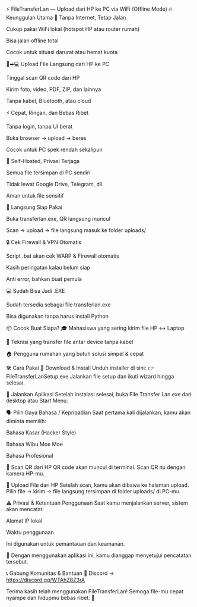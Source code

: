 ⚡ FileTransferLan — Upload dari HP ke PC via WiFi (Offline Mode)
🔥 Keunggulan Utama
🚫 Tanpa Internet, Tetap Jalan

Cukup pakai WiFi lokal (hotspot HP atau router rumah)

Bisa jalan offline total

Cocok untuk situasi darurat atau hemat kuota

📱➡💻 Upload File Langsung dari HP ke PC

Tinggal scan QR code dari HP

Kirim foto, video, PDF, ZIP, dan lainnya

Tanpa kabel, Bluetooth, atau cloud

⚡ Cepat, Ringan, dan Bebas Ribet

Tanpa login, tanpa UI berat

Buka browser → upload → beres

Cocok untuk PC spek rendah sekalipun

🧠 Self-Hosted, Privasi Terjaga

Semua file tersimpan di PC sendiri

Tidak lewat Google Drive, Telegram, dll

Aman untuk file sensitif

🎯 Langsung Siap Pakai

Buka transferlan.exe, QR langsung muncul

Scan → upload → file langsung masuk ke folder uploads/

🔒 Cek Firewall & VPN Otomatis

Script .bat akan cek WARP & Firewall otomatis

Kasih peringatan kalau belum siap

Anti error, bahkan buat pemula

💻 Sudah Bisa Jadi .EXE

Sudah tersedia sebagai file transferlan.exe

Bisa digunakan tanpa harus install Python

📦 Cocok Buat Siapa?
🎓 Mahasiswa yang sering kirim file HP ↔ Laptop

🔧 Teknisi yang transfer file antar device tanpa kabel

🏠 Pengguna rumahan yang butuh solusi simpel & cepat

🛠️ Cara Pakai
💾 Download & Install
Unduh installer di sini:
👉 FileTransferLanSetup.exe
Jalankan file setup dan ikuti wizard hingga selesai.

🚀 Jalankan Aplikasi
Setelah instalasi selesai, buka File Transfer Lan.exe dari desktop atau Start Menu.

🗣️ Pilih Gaya Bahasa / Kepribadian
Saat pertama kali dijalankan, kamu akan diminta memilih:

Bahasa Kasar (Hacker Style)

Bahasa Wibu Moe Moe

Bahasa Profesional

📱 Scan QR dari HP
QR code akan muncul di terminal.
Scan QR itu dengan kamera HP-mu.

🔼 Upload File dari HP
Setelah scan, kamu akan dibawa ke halaman upload.
Pilih file → kirim → file langsung tersimpan di folder uploads/ di PC-mu.

⚠️ Privasi & Ketentuan Penggunaan
Saat kamu menjalankan server, sistem akan mencatat:

Alamat IP lokal

Waktu penggunaan

Ini digunakan untuk pemantauan dan keamanan.

🎯 Dengan menggunakan aplikasi ini, kamu dianggap menyetujui pencatatan tersebut.

📞 Gabung Komunitas & Bantuan
📍 Discord → https://discord.gg/WTAhZ8Z3rA

Terima kasih telah menggunakan FileTransferLan!
Semoga file-mu cepat nyampe dan hidupmu bebas ribet. 🙌
